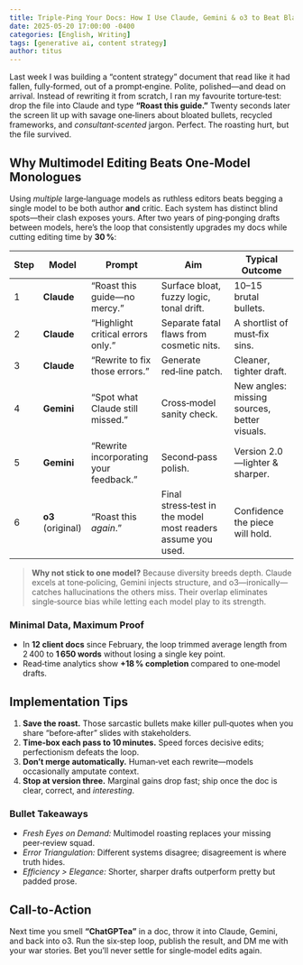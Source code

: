 ```yaml
---
title: Triple-Ping Your Docs: How I Use Claude, Gemini & o3 to Beat Bland AI Writing
date: 2025-05-20 17:00:00 -0400
categories: [English, Writing]
tags: [generative ai, content strategy]
author: titus
---
```


Last week I was building a “content strategy” document that read like it had fallen, fully‑formed, out of a prompt‑engine. Polite, polished—and dead on arrival. Instead of rewriting it from scratch, I ran my favourite torture‑test: drop the file into Claude and type **“Roast this guide.”** Twenty seconds later the screen lit up with savage one‑liners about bloated bullets, recycled frameworks, and *consultant‑scented* jargon. Perfect. The roasting hurt, but the file survived.

## Why Multimodel Editing Beats One‑Model Monologues

Using *multiple* large‑language models as ruthless editors beats begging a single model to be both author **and** critic. Each system has distinct blind spots—their clash exposes yours. After two years of ping‑ponging drafts between models, here’s the loop that consistently upgrades my docs while cutting editing time by **30 %**:

| Step | Model             | Prompt                                 | Aim                                                          | Typical Outcome                              |
| ---- | ----------------- | -------------------------------------- | ------------------------------------------------------------ | -------------------------------------------- |
| 1    | **Claude**        | “Roast this guide—no mercy.”           | Surface bloat, fuzzy logic, tonal drift.                     | 10–15 brutal bullets.                        |
| 2    | **Claude**        | “Highlight critical errors only.”      | Separate fatal flaws from cosmetic nits.                     | A shortlist of must‑fix sins.                |
| 3    | **Claude**        | “Rewrite to fix those errors.”         | Generate red‑line patch.                                     | Cleaner, tighter draft.                      |
| 4    | **Gemini**        | “Spot what Claude still missed.”       | Cross‑model sanity check.                                    | New angles: missing sources, better visuals. |
| 5    | **Gemini**        | “Rewrite incorporating your feedback.” | Second‑pass polish.                                          | Version 2.0—lighter & sharper.               |
| 6    | **o3** (original) | “Roast this *again*.”                  | Final stress‑test in the model most readers assume you used. | Confidence the piece will hold.              |

> **Why not stick to one model?** Because diversity breeds depth. Claude excels at tone‑policing, Gemini injects structure, and o3—ironically—catches hallucinations the others miss. Their overlap eliminates single‑source bias while letting each model play to its strength.

### Minimal Data, Maximum Proof

* In **12 client docs** since February, the loop trimmed average length from 2 400 to **1 650 words** without losing a single key point.  
* Read‑time analytics show **+18 % completion** compared to one‑model drafts.

## Implementation Tips

1. **Save the roast.** Those sarcastic bullets make killer pull‑quotes when you share “before‑after” slides with stakeholders.  
2. **Time‑box each pass to 10 minutes.** Speed forces decisive edits; perfectionism defeats the loop.  
3. **Don’t merge automatically.** Human‑vet each rewrite—models occasionally amputate context.  
4. **Stop at version three.** Marginal gains drop fast; ship once the doc is clear, correct, and *interesting*.

### Bullet Takeaways

- *Fresh Eyes on Demand:* Multimodel roasting replaces your missing peer‑review squad.  
- *Error Triangulation:* Different systems disagree; disagreement is where truth hides.  
- *Efficiency > Elegance:* Shorter, sharper drafts outperform pretty but padded prose.

## Call‑to‑Action

Next time you smell **“ChatGPTea”** in a doc, throw it into Claude, Gemini, and back into o3. Run the six‑step loop, publish the result, and DM me with your war stories. Bet you’ll never settle for single‑model edits again.
